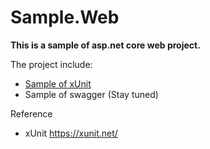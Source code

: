 # Sample.Web
**This is a sample of asp.net core web project.**

The project include:
- [Sample of xUnit](https://github.com/Zhu-Zi/Sample.Web/tree/dev/Sample.WebApi.xUnit)
- Sample of swagger (Stay tuned)

Reference
- xUnit https://xunit.net/

